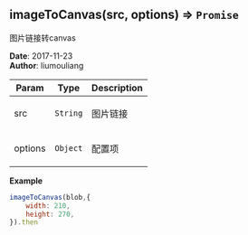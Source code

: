 ## imageToCanvas(src, options) ⇒ <code>Promise</code>
<p>图片链接转canvas</p>

**Date**: 2017-11-23  
**Author**: liumouliang  

| Param | Type | Description |
| --- | --- | --- |
| src | <code>String</code> | <p>图片链接</p> |
| options | <code>Object</code> | <p>配置项</p> |

**Example**  
```javascript
imageToCanvas(blob,{
    width: 210,
    height: 270,
}).then
```
